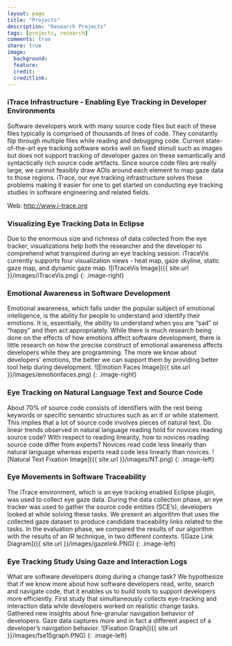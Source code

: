 ```yaml
---
layout: page
title: "Projects"
description: "Research Projects"
tags: [projects, research] 
comments: true
share: true
image:
  background: 
  feature:
  credit:
  creditlink:
---
```



### iTrace Infrastructure - Enabling Eye Tracking in Developer Environments
Software developers work with many source code files but each of these files typically is comprised of thousands of lines of code. They constantly flip through multiple files while reading and debugging code. Current state-of-the-art eye tracking software works well on fixed stimuli such as images but does not support tracking of developer gazes on these semantically and syntactically rich source code artifacts. Since source code files are really large, we cannot feasibly draw AOIs around each element to map gaze data to those regions. iTrace, our eye tracking infrastructure solves these problems making it easier for one to get started on conducting eye tracking studies in software engineering and related fields.

Web: http://www.i-trace.org

### Visualizing Eye Tracking Data in Eclipse
Due to the enormous size and richness
of data collected from the eye tracker, visualizations help both
the researcher and the developer to comprehend what transpired
during an eye tracking session. iTraceVis currently supports four
visualization views - heat map, gaze skyline, static gaze map,
and dynamic gaze map.
![iTraceVis Image]({{ site.url }}/images/iTraceVis.png)
{: .image-right}

### Emotional Awareness in Software Development
Emotional awareness, which falls under the popular subject of emotional intelligence, is the ability for people to understand and identify their emotions. It is, essentially, the ability to understand when you are “sad” or “happy” and then act appropriately. While there is much research being done on the effects of how emotions affect software development, there is little research on how the precise construct of emotional awareness affects developers while they are programming. The more we know about developers' emotions, the better we can support them by providing better tool help during development. 
![Emotion Faces Image]({{ site.url }}/images/emotionfaces.png)
{: .image-right}

### Eye Tracking on Natural Language Text and Source Code
About 70% of source code consists of identifiers with the rest being keywords or specific semantic structures such as an if or while statement.
This implies that a lot of source code involves pieces of natural text.  Do linear trends observed in natural language reading hold for novices reading source code? With respect to reading linearity, how to novices reading source code differ from experts? Novices read code less linearly than natural language whereas experts read code less linearly than novices.
![Natural Text Fixation Image]({{ site.url }}/images/NT.png)
{: .image-left}

### Eye Movements in Software Traceability
The iTrace environment, which is an eye tracking enabled Eclipse plugin, was used to collect eye gaze data. During the data collection phase, an eye tracker was used to gather the source code entities (SCE’s), developers looked at while solving these tasks. We present an algorithm that uses the collected gaze dataset to produce candidate traceability links related to the tasks. In the evaluation phase, we compared the results of our algorithm with the results of an IR technique, in two different contexts.
![Gaze Link Diagram]({{ site.url }}/images/gazelink.PNG)
{: .image-left}

### Eye Tracking Study Using Gaze and Interaction Logs
What are software developers doing during a change task? We hypothesize that if we know more about how software developers read, write, search and navigate code, that it enables us to build tools to support developers more efficiently. First study that simultaneously collects eye-tracking and interaction data while developers worked on realistic change tasks. Gathered new insights about fine-granular navigation behavior of developers. Gaze data captures more and in fact a different aspect of a developer’s navigation behavior. 
![Fixation Graph]({{ site.url }}/images/fse15graph.PNG)
{: .image-left}







